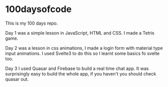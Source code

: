 # 100daysofcode

This is my 100 days repo.

Day 1 was a simple lesson in JavaScript, HTML and CSS. I made a Tetris game.

Day 2 was a lesson in css animations, I made a login form with material type input animations. I used Svelte3 to do this so I learnt some basics fo svelte too.

Day 3 I used Quasar and Firebase to build a real time chat app. It was surprisingly easy to build the whole app, if you haven't you should check quasar out.
